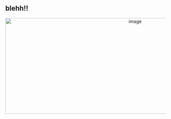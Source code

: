 ## blehh!!
 </p>
<p align="center">
<img width="800" height="300" alt="image" src="https://github.com/user-attachments/assets/9a67263a-c833-46e9-b423-5cd3d8832a46" />




 











